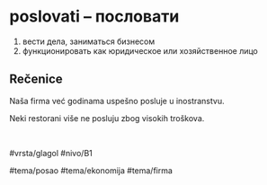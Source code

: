 # poslovati – пословати

1. вести дела, заниматься бизнесом  
2. функционировать как юридическое или хозяйственное лицо

## Rečenice

Naša firma već godinama uspešno posluje u inostranstvu.

Neki restorani više ne posluju zbog visokih troškova.

<br>

#vrsta/glagol
#nivo/B1

#tema/posao
#tema/ekonomija
#tema/firma
